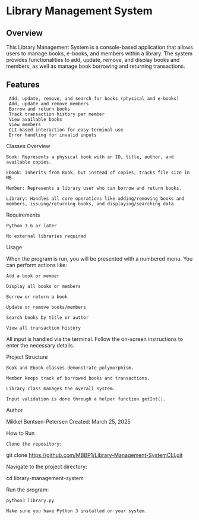 # Library Management System

## Overview
This Library Management System is a console-based application that allows users to manage books, e-books, and members within a library. The system provides functionalities to add, update, remove, and display books and members, as well as manage book borrowing and returning transactions.

## Features
     Add, update, remove, and search for books (physical and e-books)
     Add, update and remove members
     Borrow and return books
     Track transaction history per member
     View available books
     View members
     CLI-based interaction for easy terminal use
     Error handling for invalid inputs

Classes Overview

    Book: Represents a physical book with an ID, title, author, and available copies.

    Ebook: Inherits from Book, but instead of copies, tracks file size in MB.

    Member: Represents a library user who can borrow and return books.

    Library: Handles all core operations like adding/removing books and members, issuing/returning books, and displaying/searching data.

Requirements

    Python 3.6 or later

    No external libraries required

Usage

When the program is run, you will be presented with a numbered menu. You can perform actions like:

    Add a book or member

    Display all books or members

    Borrow or return a book

    Update or remove books/members

    Search books by title or author

    View all transaction history

All input is handled via the terminal. Follow the on-screen instructions to enter the necessary details.

Project Structure

    Book and Ebook classes demonstrate polymorphism.

    Member keeps track of borrowed books and transactions.

    Library class manages the overall system.

    Input validation is done through a helper function getInt().

Author

Mikkel Bentsen-Petersen
Created: March 25, 2025


How to Run

    Clone the repository:

git clone https://github.com/MBBP1/Library-Management-SystemCLI.git

Navigate to the project directory:

cd library-management-system

Run the program:

    python3 library.py

    Make sure you have Python 3 installed on your system.




